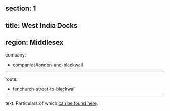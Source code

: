 section: 1
----
title: West India Docks
----
region: Middlesex
----
company:
- companies/london-and-blackwall
----
route:
- fenchurch-street-to-blackwall
----
text: Particulars of which [can be found here](/routes/london-bridge-to-herne-bay#west-india-docks).
